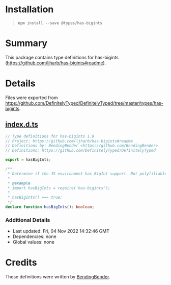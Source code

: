 # Installation
> `npm install --save @types/has-bigints`

# Summary
This package contains type definitions for has-bigints (https://github.com/ljharb/has-bigints#readme).

# Details
Files were exported from https://github.com/DefinitelyTyped/DefinitelyTyped/tree/master/types/has-bigints.
## [index.d.ts](https://github.com/DefinitelyTyped/DefinitelyTyped/tree/master/types/has-bigints/index.d.ts)
````ts
// Type definitions for has-bigints 1.0
// Project: https://github.com/ljharb/has-bigints#readme
// Definitions by: BendingBender <https://github.com/BendingBender>
// Definitions: https://github.com/DefinitelyTyped/DefinitelyTyped

export = hasBigInts;

/**
 * Determine if the JS environment has BigInt support. Not polyfillable, not forgeable.
 *
 * @example
 * import hasBigInts = require('has-bigints');
 *
 * hasBigInts() === true;
 */
declare function hasBigInts(): boolean;

````

### Additional Details
 * Last updated: Fri, 04 Nov 2022 14:32:46 GMT
 * Dependencies: none
 * Global values: none

# Credits
These definitions were written by [BendingBender](https://github.com/BendingBender).
